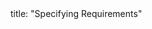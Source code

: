 <frontmatter>
title: "Specifying Requirements"
</frontmatter>

<include src="container-inPage-asFlat.md" boilerplate />
